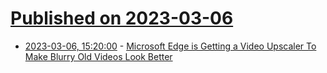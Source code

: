 # [Published on 2023-03-06](index.md)

* [2023-03-06, 15:20:00](https://it.slashdot.org/story/23/03/06/156232/microsoft-edge-is-getting-a-video-upscaler-to-make-blurry-old-videos-look-better?utm_source=rss1.0mainlinkanon&utm_medium=feed) - [Microsoft Edge is Getting a Video Upscaler To Make Blurry Old Videos Look Better](https://it.slashdot.org/story/23/03/06/156232/microsoft-edge-is-getting-a-video-upscaler-to-make-blurry-old-videos-look-better?utm_source=rss1.0mainlinkanon&utm_medium=feed)
